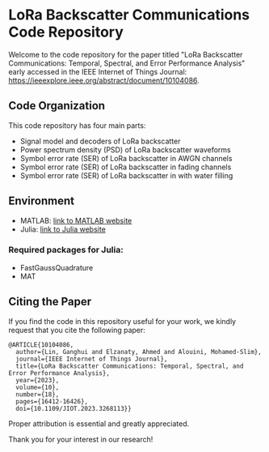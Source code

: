 # LoRa Backscatter Communications Code Repository

Welcome to the code repository for the paper titled "LoRa Backscatter Communications: Temporal, Spectral, and Error Performance Analysis" early accessed in the IEEE Internet of Things Journal: https://ieeexplore.ieee.org/abstract/document/10104086.

## Code Organization

This code repository has four main parts:
- Signal model and decoders of LoRa backscatter
- Power spectrum density (PSD) of LoRa backscatter waveforms
- Symbol error rate (SER) of LoRa backscatter in AWGN channels
- Symbol error rate (SER) of LoRa backscatter in fading channels
- Symbol error rate (SER) of LoRa backscatter in with water filling

## Environment

- MATLAB: [link to MATLAB website](https://www.mathworks.com/products/matlab.html)
- Julia: [link to Julia website](https://julialang.org/)

### Required packages for Julia:
- FastGaussQuadrature
- MAT

## Citing the Paper

If you find the code in this repository useful for your work, we kindly request that you cite the following paper:


```plaintext
@ARTICLE{10104086,
  author={Lin, Ganghui and Elzanaty, Ahmed and Alouini, Mohamed-Slim},
  journal={IEEE Internet of Things Journal}, 
  title={LoRa Backscatter Communications: Temporal, Spectral, and Error Performance Analysis}, 
  year={2023},
  volume={10},
  number={18},
  pages={16412-16426},
  doi={10.1109/JIOT.2023.3268113}}

```

Proper attribution is essential and greatly appreciated.

Thank you for your interest in our research!
